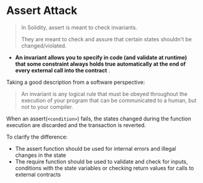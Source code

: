 # Assert Attack

> In Solidity, assert is meant to check invariants.
>
> They are meant to check and assure that certain states shouldn't be changed/violated.

- **An invariant allows you to specify in code (and validate at runtime) that some constraint always holds true automatically at the end of every external call into the contract** .

Taking a good description from a software perspective:

> An invariant is any logical rule that must be obeyed throughout the execution of your program that can be communicated to a human, but not to your compiler.

When an assert(`<condition>`) fails, the states changed during the function execution are discarded and the transaction is reverted.

To clarify the difference:

- The assert function should be used for internal errors and illegal changes in the state
- The require function should be used to validate and check for inputs, conditions with the state variables or checking return values for calls to external contracts
